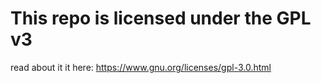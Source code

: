 # This repo is licensed under the GPL v3
read about it it here: https://www.gnu.org/licenses/gpl-3.0.html
